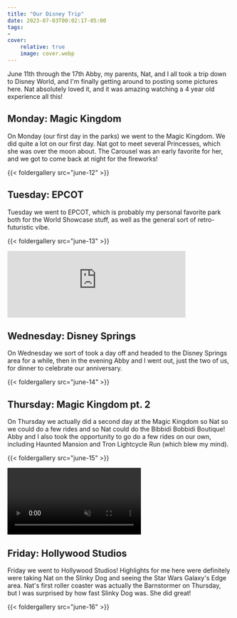 ```yaml
---
title: "Our Disney Trip"
date: 2023-07-03T00:02:17-05:00
tags:
- 
cover:
    relative: true
    image: cover.webp
---
```


June 11th through the 17th Abby, my parents, Nat, and I all took a trip down to Disney World, and I'm finally getting around to posting some pictures here. Nat absolutely loved it, and it was amazing watching a 4 year old experience all this!

## Monday: Magic Kingdom
On Monday (our first day in the parks) we went to the Magic Kingdom. We did quite a lot on our first day. Nat got to meet several Princesses, which she was over the moon about. The Carousel was an early favorite for her, and we got to come back at night for the fireworks!

{{< foldergallery src="june-12" >}}

## Tuesday: EPCOT

Tuesday we went to EPCOT, which is probably my personal favorite park both for the World Showcase stuff, as well as the general sort of retro-futuristic vibe.

{{< foldergallery src="june-13" >}}

<iframe src="https://social.ds106.us/@taylorjadin/110537109647301469/embed" class="mastodon-embed" style="max-width: 100%; border: 0" width="400" allowfullscreen="allowfullscreen"></iframe><script src="https://social.ds106.us/embed.js" async="async"></script>

## Wednesday: Disney Springs
On Wednesday we sort of took a day off and headed to the Disney Springs area for a while, then in the evening Abby and I went out, just the two of us, for dinner to celebrate our anniversary.

{{< foldergallery src="june-14" >}}

## Thursday: Magic Kingdom pt. 2

On Thursday we actually did a second day at the Magic Kingdom so Nat so we could do a few rides and so Nat could do the Bibbidi Bobbidi Boutique! Abby and I also took the opportunity to go do a few rides on our own, including Haunted Mansion and Tron Lightcycle Run (which blew my mind).

{{< foldergallery src="june-15" >}}

<video style="max-width:100%" autoplay loop muted controls>
  <source src="tron.mp4">
  Your browser does not support the video tag.
</video>

## Friday: Hollywood Studios

Friday we went to Hollywood Studios! Highlights for me here were definitely were taking Nat on the Slinky Dog and seeing the Star Wars Galaxy's Edge area. Nat's first roller coaster was actually the Barnstormer on Thursday, but I was surprised by how fast Slinky Dog was. She did great!

{{< foldergallery src="june-16" >}}
